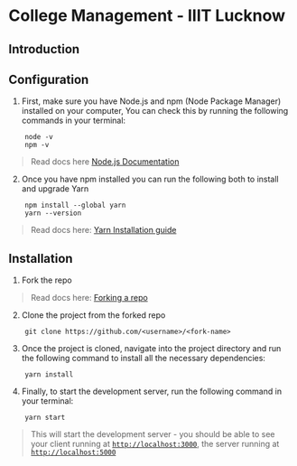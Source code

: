 # College Management - IIIT Lucknow

## Introduction

## Configuration

1. First, make sure you have Node.js and npm (Node Package Manager) installed on your computer, You can check this by running the following commands in your terminal:

```
    node -v
    npm -v
```

> Read docs here [Node.js Documentation](https://nodejs.org/en/docs/)

2. Once you have npm installed you can run the following both to install and upgrade Yarn

```
    npm install --global yarn
    yarn --version
```

> Read docs here: [Yarn Installation guide](https://classic.yarnpkg.com/lang/en/docs/install)

## Installation

1. Fork the repo

> Read docs here: [Forking a repo](https://docs.github.com/en/get-started/quickstart/fork-a-repo)

2. Clone the project from the forked repo

```
    git clone https://github.com/<username>/<fork-name>
```

3. Once the project is cloned, navigate into the project directory and run the following command to install all the necessary dependencies:

```
    yarn install
```

4. Finally, to start the development server, run the following command in your terminal:

```
    yarn start
```

> This will start the development server - you should be able to see your client running at [`http://localhost:3000`](http://localhost:3000), the server running at [`http://localhost:5000`](http://localhost:5000)
